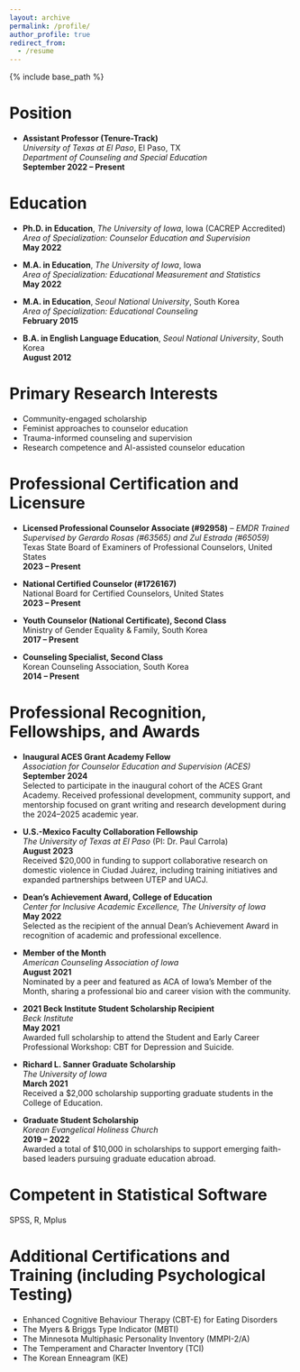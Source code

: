 ```yaml
---
layout: archive
permalink: /profile/
author_profile: true
redirect_from:
  - /resume
---
```


{% include base_path %}

Position
======
* **Assistant Professor (Tenure-Track)**  
  *University of Texas at El Paso*, El Paso, TX  
  *Department of Counseling and Special Education*  
  **September 2022 – Present**

Education
======
* **Ph.D. in Education**, *The University of Iowa*, Iowa (CACREP Accredited)  
  *Area of Specialization: Counselor Education and Supervision*  
  **May 2022**

* **M.A. in Education**, *The University of Iowa*, Iowa  
  *Area of Specialization: Educational Measurement and Statistics*  
  **May 2022**

* **M.A. in Education**, *Seoul National University*, South Korea  
  *Area of Specialization: Educational Counseling*  
  **February 2015**

* **B.A. in English Language Education**, *Seoul National University*, South Korea  
  **August 2012**

Primary Research Interests
==========================

- Community-engaged scholarship  
- Feminist approaches to counselor education  
- Trauma-informed counseling and supervision  
- Research competence and AI-assisted counselor education

Professional Certification and Licensure
========================================

* **Licensed Professional Counselor Associate (#92958)** – *EMDR Trained*  
  *Supervised by Gerardo Rosas (#63565) and Zul Estrada (#65059)*  
  Texas State Board of Examiners of Professional Counselors, United States  
  **2023 – Present**

* **National Certified Counselor (#1726167)**  
  National Board for Certified Counselors, United States  
  **2023 – Present**

* **Youth Counselor (National Certificate), Second Class**  
  Ministry of Gender Equality & Family, South Korea  
  **2017 – Present**

* **Counseling Specialist, Second Class**  
  Korean Counseling Association, South Korea  
  **2014 – Present**

<!-- 
Publications
======
  <ul>{% for post in site.publications reversed %}
    {% include archive-single-cv.html %}
  {% endfor %}</ul>
  
Talks
======
  <ul>{% for post in site.talks reversed %}
    {% include archive-single-talk-cv.html  %}
  {% endfor %}</ul>
  
Teaching
======
  <ul>{% for post in site.teaching reversed %}
    {% include archive-single-cv.html %}
  {% endfor %}</ul>
  
Service and leadership
======
* Currently signed in to 43 different slack teams

--> 

Professional Recognition, Fellowships, and Awards
=================================================

* **Inaugural ACES Grant Academy Fellow**  
  *Association for Counselor Education and Supervision (ACES)*  
  **September 2024**  
  Selected to participate in the inaugural cohort of the ACES Grant Academy. Received professional development, community support, and mentorship focused on grant writing and research development during the 2024–2025 academic year.

* **U.S.-Mexico Faculty Collaboration Fellowship**  
  *The University of Texas at El Paso* (PI: Dr. Paul Carrola)  
  **August 2023**  
  Received $20,000 in funding to support collaborative research on domestic violence in Ciudad Juárez, including training initiatives and expanded partnerships between UTEP and UACJ.

* **Dean’s Achievement Award, College of Education**  
  *Center for Inclusive Academic Excellence, The University of Iowa*  
  **May 2022**  
  Selected as the recipient of the annual Dean’s Achievement Award in recognition of academic and professional excellence.

* **Member of the Month**  
  *American Counseling Association of Iowa*  
  **August 2021**  
  Nominated by a peer and featured as ACA of Iowa’s Member of the Month, sharing a professional bio and career vision with the community.

* **2021 Beck Institute Student Scholarship Recipient**  
  *Beck Institute*  
  **May 2021**  
  Awarded full scholarship to attend the Student and Early Career Professional Workshop: CBT for Depression and Suicide.

* **Richard L. Sanner Graduate Scholarship**  
  *The University of Iowa*  
  **March 2021**  
  Received a $2,000 scholarship supporting graduate students in the College of Education.

* **Graduate Student Scholarship**  
  *Korean Evangelical Holiness Church*  
  **2019 – 2022**  
  Awarded a total of $10,000 in scholarships to support emerging faith-based leaders pursuing graduate education abroad.

Competent in Statistical Software  
======
SPSS, R, Mplus  


Additional Certifications and Training (including Psychological Testing)
========================================================================

- Enhanced Cognitive Behaviour Therapy (CBT-E) for Eating Disorders  
- The Myers & Briggs Type Indicator (MBTI)  
- The Minnesota Multiphasic Personality Inventory (MMPI-2/A)  
- The Temperament and Character Inventory (TCI)  
- The Korean Enneagram (KE)
 
